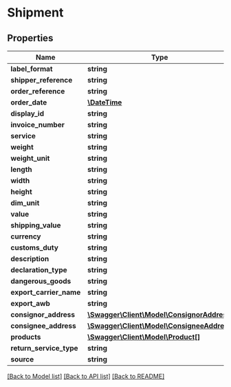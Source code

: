 # Shipment

## Properties
Name | Type | Description | Notes
------------ | ------------- | ------------- | -------------
**label_format** | **string** |  | [optional] 
**shipper_reference** | **string** |  | [optional] 
**order_reference** | **string** |  | [optional] 
**order_date** | [**\DateTime**](\DateTime.md) |  | [optional] 
**display_id** | **string** |  | [optional] 
**invoice_number** | **string** |  | [optional] 
**service** | **string** |  | [optional] 
**weight** | **string** |  | [optional] 
**weight_unit** | **string** |  | [optional] 
**length** | **string** |  | [optional] 
**width** | **string** |  | [optional] 
**height** | **string** |  | [optional] 
**dim_unit** | **string** |  | [optional] 
**value** | **string** |  | [optional] 
**shipping_value** | **string** |  | [optional] 
**currency** | **string** |  | [optional] 
**customs_duty** | **string** |  | [optional] 
**description** | **string** |  | [optional] 
**declaration_type** | **string** |  | [optional] 
**dangerous_goods** | **string** |  | [optional] 
**export_carrier_name** | **string** |  | [optional] 
**export_awb** | **string** |  | [optional] 
**consignor_address** | [**\Swagger\Client\Model\ConsignorAddress**](ConsignorAddress.md) |  | [optional] 
**consignee_address** | [**\Swagger\Client\Model\ConsigneeAddress**](ConsigneeAddress.md) |  | [optional] 
**products** | [**\Swagger\Client\Model\Product[]**](Product.md) |  | [optional] 
**return_service_type** | **string** |  | [optional] 
**source** | **string** |  | [optional] 

[[Back to Model list]](../../README.md#documentation-for-models) [[Back to API list]](../../README.md#documentation-for-api-endpoints) [[Back to README]](../../README.md)

